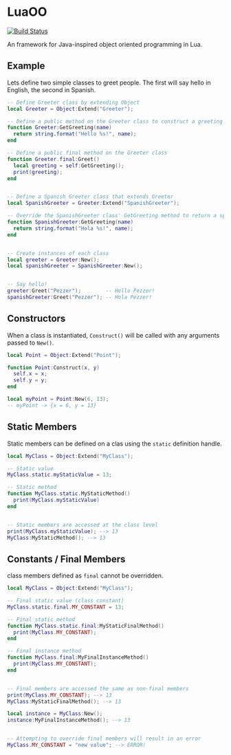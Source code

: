 LuaOO
=====
[![Build Status](https://travis-ci.org/Pezzer13/LuaOO.png?branch=master)](https://travis-ci.org/Pezzer13/LuaOO)

An framework for Java-inspired object oriented programming in Lua.


Example
-------
Lets define two simple classes to greet people. The first will say hello in English, the second in Spanish.
```Lua
-- Define Greeter class by extending Object
local Greeter = Object:Extend("Greeter");

-- Define a public method on the Greeter class to construct a greeting
function Greeter:GetGreeting(name)
  return string.format("Hello %s!", name);
end

-- Define a public final method on the Greeter class
function Greeter.final:Greet()
  local greeting = self:GetGreeting();
  print(greeting);
end


-- Define a Spanish Greeter class that extends Greeter
local SpanishGreeter = Greeter:Extend("SpanishGreeter");

-- Override the SpanishGreeter class' GetGreeting method to return a spanish greeting
function SpanishGreeter:GetGreeting(name)
  return string.format("Hola %s!", name);
end


-- Create instances of each class
local greeter = Greeter:New();
local spanishGreeter = SpanishGreeter:New();


-- Say hello!
greeter:Greet("Pezzer");        -- Hello Pezzer!
spanishGreeter:Greet("Pezzer"); -- Hola Pezzer!
```


Constructors
------------
When a class is instantiated, `Construct()` will be called with any arguments passed to `New()`.
```Lua
local Point = Object:Extend("Point");

function Point:Construct(x, y)
  self.x = x;
  self.y = y;
end

local myPoint = Point:New(6, 13);
-- myPoint -> {x = 6, y = 13}
```


Static Members
--------------
Static members can be defined on a clas using the `static` definition handle.
```Lua
local MyClass = Object:Extend("MyClass");

-- Static value
MyClass.static.myStaticValue = 13;

-- Static method
function MyClass.static.MyStaticMethod()
  print(MyClass.myStaticValue)
end


-- Static members are accessed at the class level
print(MyClass.myStaticValue); --> 13
MyClass:MyStaticMethod(); --> 13
```

Constants / Final Members
-------------------------
class members defined as `final` cannot be overridden.
```Lua
local MyClass = Object:Extend("MyClass");

-- Final static value (class constant)
MyClass.static.final.MY_CONSTANT = 13;

-- Final static method
function MyClass.static.final:MyStaticFinalMethod()
  print(MyClass.MY_CONSTANT);
end

-- Final instance method
function MyClass.final:MyFinalInstanceMethod()
  print(MyClass.MY_CONSTANT);
end


-- Final members are accessed the same as non-final members
print(MyClass.MY_CONSTANT); --> 13
MyClass:MyStaticFinalMethod(); --> 13

local instance = MyClass:New();
instance:MyFinalInstanceMethod(); --> 13


-- Attempting to override final members will result in an error
MyClass.MY_CONSTANT = "new value"; --> ERROR!
```
